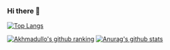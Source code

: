 ### Hi there 👋

<!--
**Donish99/Donish99** is a ✨ _special_ ✨ repository because its `README.md` (this file) appears on your GitHub profile.

Here are some ideas to get you started:

- 🔭 I’m currently working on ...
- 🌱 I’m currently learning ...
- 👯 I’m looking to collaborate on ...
- 🤔 I’m looking for help with ...
- 💬 Ask me about ...
- 📫 How to reach me: ...
- 😄 Pronouns: ...
- ⚡ Fun fact: ...
-->

<!--[![trophy](https://github-profile-trophy.vercel.app/?username=Donish99&theme=dracula)](https://github.com/ryo-ma/github-profile-trophy)-->
[![Top Langs](https://github-readme-stats.vercel.app/api/top-langs/?username=Donish99)](https://github.com/anuraghazra/github-readme-stats)

[![Akhmadullo's github ranking](https://github-readme-ranking.vercel.app/api/rank?username=Donish99&country_code=uzbekistan)](https://github.com/Muhammadsher)
[![Anurag's github stats](https://github-readme-stats.vercel.app/api?username=Donish99)](https://github.com/anuraghazra/github-readme-stats)
